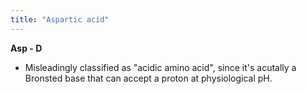 ```yaml
---
title: "Aspartic acid"
---
```


**Asp - D**


- Misleadingly classified as "acidic amino acid", since it's acutally a Bronsted base that can accept a proton at physiological pH.